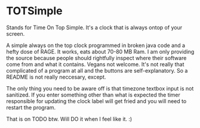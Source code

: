 # TOTSimple

Stands for Time On Top Simple. It's a clock that is always ontop of your screen.

A simple always on the top clock programmed in broken java code and a hefty dose of RAGE. It works, eats about 70-80 MB Ram. I am only providing the source because people should rightfully inspect where their software come from and what it contains. Vegans not welcome.
It's not really that complicated of a program at all and the buttons are self-explanatory. So a README
is not really neccesary, except.

The only thing you need to be aware off is that timezone textbox input is not sanitized. If you enter 
something other than what is expected the timer responsible for updating the clock label will get fried
and you will need to restart the program.

That is on TODO btw. Will DO it when I feel like it. :)
